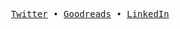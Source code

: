 <p align="center">
  <samp>
    <a href="https://twitter.com/amultwts">Twitter</a> • 
    <a href="https://goodreads.com/amul-gaurav">Goodreads</a> • 
    <a href="https://www.linkedin.com/in/amul-gaurav/">LinkedIn</a>
  </samp>
</p>
